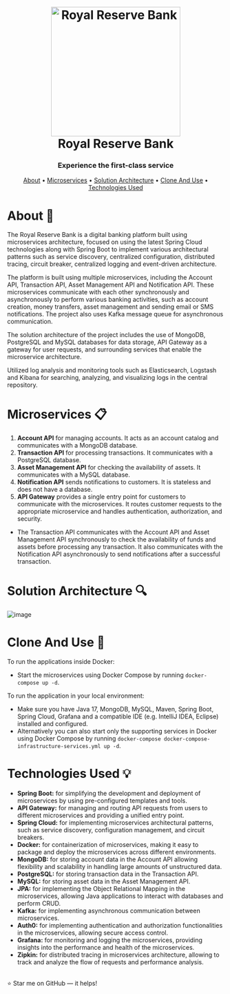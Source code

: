 <h1 align="center">
  <br>
  <a href="https://github.com/zoltanvin/royal-reserve-bank"><img src="https://github.com/zoltanvin/royal-reserve-bank/blob/main/assets/logo.png" alt="Royal Reserve Bank" width="300"></a>
  <br>
  Royal Reserve Bank
  <br>
</h1>

<h3 align="center">Experience the first-class service</a></h3>
<p align="center">
  <a href="#about-">About</a> •
  <a href="#microservices-">Microservices</a> •
  <a href="#solution-architecture-">Solution Architecture</a> •
  <a href="#clone-and-use-">Clone And Use</a> •
  <a href="#technologies-used-">Technologies Used</a>
</p>

# About 🚀

The Royal Reserve Bank is a digital banking platform built using microservices architecture, focused on using the latest Spring Cloud technologies along with Spring Boot to implement various architectural patterns such as service discovery, centralized configuration, distributed tracing, circuit breaker, centralized logging and event-driven architecture.

The platform is built using multiple microservices, including the Account API, Transaction API, Asset Management API and Notification API. These microservices communicate with each other synchronously and asynchronously to perform various banking activities, such as account creation, money transfers, asset management and sending email or SMS notifications. The project also uses Kafka message queue for asynchronous communication.

The solution architecture of the project includes the use of MongoDB, PostgreSQL and MySQL databases for data storage, API Gateway as a gateway for user requests, and surrounding services that enable the microservice architecture.

Utilized log analysis and monitoring tools such as Elasticsearch, Logstash and Kibana for searching, analyzing, and visualizing logs in the central repository.

# Microservices 📋

1. **Account API** for managing accounts. It acts as an account catalog and communicates with a MongoDB database.
2. **Transaction API** for processing transactions. It communicates with a PostgreSQL database.
3. **Asset Management API** for checking the availability of assets. It communicates with a MySQL database.
4. **Notification API** sends notifications to customers. It is stateless and does not have a database.
5. **API Gateway** provides a single entry point for customers to communicate with the microservices. It routes customer requests to the appropriate microservice and handles authentication, authorization, and security.

- The Transaction API communicates with the Account API and Asset Management API synchronously to check the availability of funds and assets before processing any transaction. It also communicates with the Notification API asynchronously to send notifications after a successful transaction.
# Solution Architecture 🔍

![image](https://github.com/zoltanvin/royal-reserve-bank/blob/main/assets/high_level_architecture.png)


<!-- <details>
  <summary>More detail</summary>

 to be continued...
</details> -->

# Clone And Use 🔨

To run the applications inside Docker:

- Start the microservices using Docker Compose by running `docker-compose up -d`.

To run the application in your local environment:

- Make sure you have Java 17, MongoDB, MySQL, Maven, Spring Boot, Spring Cloud, Grafana and a compatible IDE (e.g. IntelliJ IDEA, Eclipse) installed and configured.
- Alternatively you can also start only the supporting services in Docker using Docker Compose by running `docker-compose docker-compose-infrastructure-services.yml up -d`.

# Technologies Used 💡

- **Spring Boot:** for simplifying the development and deployment of microservices by using pre-configured templates and tools.
- **API Gateway:** for managing and routing API requests from users to different microservices and providing a unified entry point.
- **Spring Cloud:** for implementing microservices architectural patterns, such as service discovery, configuration management, and circuit breakers.
- **Docker:** for containerization of microservices, making it easy to package and deploy the microservices across different environments.
- **MongoDB:** for storing account data in the Account API allowing flexibility and scalability in handling large amounts of unstructured data.
- **PostgreSQL:** for storing transaction data in the Transaction API.
- **MySQL:** for storing asset data in the Asset Management API.
- **JPA:** for implementing the Object Relational Mapping in the microservices, allowing Java applications to interact with databases and perform CRUD.
- **Kafka:** for implementing asynchronous communication between microservices.
- **Auth0:** for implementing authentication and authorization functionalities in the microservices, allowing secure access control.
- **Grafana:** for monitoring and logging the microservices, providing insights into the performance and health of the microservices.
- **Zipkin:** for distributed tracing in microservices architecture, allowing to track and analyze the flow of requests and performance analysis.

<!-- <details>
  <summary>Notes for myself</summary>

cmd docker login registry.hub.docker.com
mvn clean compile jib:build && docker-compose down && docker-compose pull && docker compose up -d

http://localhost:8761/
http://localhost:4000/actuator/health
http://localhost:9411/
http://localhost:9090/
http://localhost:3000/

</details> -->

</br>
⭐ Star me on GitHub — it helps!
